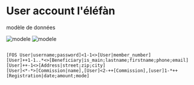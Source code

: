 User account l'éléfàn
========================
modèle de données

![modele](https://yuml.me/306688e0.svg)
![modele](https://yuml.me/306688e0.jpg)

<code>
[FOS User|username;password]<1-1<>[User|member_number]
[User]++1-1..*<>[Beneficiary|is_main;lastname;firstname;phone;email]
[User]++-1<>[Address|street;zip;city]
[User]<*-*>[Commission|name],[User]<2-++[Commission],[user]1-*++[Registration|date;amount;mode]</code>